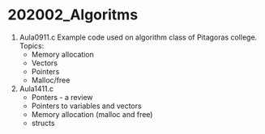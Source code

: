 # 202002_Algoritms

1. Aula0911.c Example code used on algorithm class of Pitagoras college. Topics:
    * Memory allocation
    * Vectors
    * Pointers
    * Malloc/free 
2. Aula1411.c
    * Ponters - a review
    * Pointers to variables and vectors
    * Memory allocation (malloc and free)
    * structs
  

